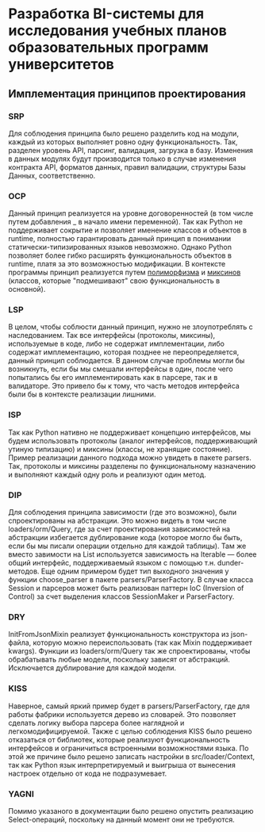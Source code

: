 # Разработка BI-системы для исследования учебных планов образовательных программ университетов
## Имплементация принципов проектирования
### SRP
Для соблюдения принципа было решено разделить код на модули, каждый из которых выполняет ровно одну функциональность. Так, разделен уровень API, парсинг, валидация, загрузка в базу. Изменения в данных модулях будут производится только в случае изменения контракта API, форматов данных, правил валидации, структуры Базы Данных, соответственно.
### OCP
Данный принцип реализуется на уровне договоренностей (в том числе путем добавления _ в начало имени переменной). Так как Python не поддерживает сокрытие и позволяет именение классов и объектов в runtime, полностью гарантировать данный принцип в понимании статически-типизированных языков невозможно. Однако Python позволяет более гибко расширять функциональность объектов в runtime, платя за это возможностью модификации. В контексте программы принцип реализуется путем [полиморфизма](/loaders/models) и [миксинов](/parsers/mixins) (классов, которые "подмешивают" свою функциональность в основной).
### LSP
В целом, чтобы соблюсти данный принцип, нужно не злоупотреблять с наследованием. Так все интерфейсы (протоколы, миксины), используемые в коде, либо не содержат имплементации, либо содержат имплементацию, которая позднее не переопределяется, данный принцип соблюдается. В данном случае проблемы могли бы возникнуть, если бы мы смешали интерфейсы в один, после чего попытались бы его имплементировать как в парсере, так и в валидаторе. Это привело бы к тому, что часть методов интерфейса были бы в контексте реализации лишними.
### ISP
Так как Python нативно не поддерживает концепцию интерфейсов, мы будем использовать протоколы (аналог интерфейсов, поддерживающий утиную типизацию) и миксины (классы, не хранящие состояние).
Пример реализации данного подхода можно увидеть в пакете parsers. Так, протоколы и миксины разделены по функциональному назначению и выполняют каждый одну роль и реализуют один метод.
### DIP
Для соблюдения принципа зависимости (где это возможно), были спроектированы на абстракции. Это можно видеть в том числе loaders/orm/Query, где за счет проектирования зависимостей на абстракции избегается дублирование кода (которое могло бы быть, если бы мы писали операции отдельно для каждой таблицы). 
Там же вместо завимости на List используется зависимость на Iterable — более общий интерфейс, поддерживаемый языком с помощью т.н. dunder-методов.
Еще одним примером будет тип выходного значения у функции choose_parser в пакете parsers/ParserFactory.
В случае класса Session и парсеров может быть реализован паттерн IoC (Inversion of Control) за счет выделения классов SessionMaker и ParserFactory.
### DRY
InitFromJsonMixin реализует функциональность конструктора из json-файла, которую можно переиспользовать (так как Mixin поддерживает kwargs).
Функции из loaders/orm/Query так же спроектированы, чтобы обрабатывать любые модели, поскольку зависят от абстракций. Исключается дублирование для каждой модели.
### KISS
Наверное, самый яркий пример будет в parsers/ParserFactory, где для работы фабрики используется дерево из словарей. Это позволяет сделать логику выбора парсера более наглядной и легкомодифицируемой. Также с целью соблюдения KISS было решено отказаться от библиотек, которые реализуют функциональность интерфейсов и ограничиться встроенными возможностями языка. По этой же причине было решено записать настройки в src/loader/Context, так как Python язык интерпретируемый и выигрыша от вынесения настроек отдельно от кода не подразумевает.
### YAGNI
Помимо указаного в документации было решено опустить реализацию Select-операций, поскольку на данный момент они не требуются.
